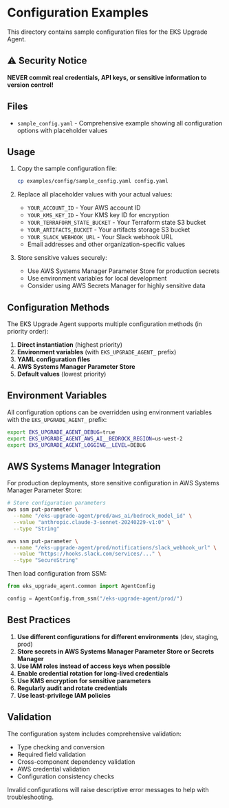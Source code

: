 # Configuration Examples

This directory contains sample configuration files for the EKS Upgrade Agent.

## ⚠️ Security Notice

**NEVER commit real credentials, API keys, or sensitive information to version control!**

## Files

- `sample_config.yaml` - Comprehensive example showing all configuration options with placeholder values

## Usage

1. Copy the sample configuration file:

   ```bash
   cp examples/config/sample_config.yaml config.yaml
   ```

2. Replace all placeholder values with your actual values:

   - `YOUR_ACCOUNT_ID` - Your AWS account ID
   - `YOUR_KMS_KEY_ID` - Your KMS key ID for encryption
   - `YOUR_TERRAFORM_STATE_BUCKET` - Your Terraform state S3 bucket
   - `YOUR_ARTIFACTS_BUCKET` - Your artifacts storage S3 bucket
   - `YOUR_SLACK_WEBHOOK_URL` - Your Slack webhook URL
   - Email addresses and other organization-specific values

3. Store sensitive values securely:
   - Use AWS Systems Manager Parameter Store for production secrets
   - Use environment variables for local development
   - Consider using AWS Secrets Manager for highly sensitive data

## Configuration Methods

The EKS Upgrade Agent supports multiple configuration methods (in priority order):

1. **Direct instantiation** (highest priority)
2. **Environment variables** (with `EKS_UPGRADE_AGENT_` prefix)
3. **YAML configuration files**
4. **AWS Systems Manager Parameter Store**
5. **Default values** (lowest priority)

## Environment Variables

All configuration options can be overridden using environment variables with the `EKS_UPGRADE_AGENT_` prefix:

```bash
export EKS_UPGRADE_AGENT_DEBUG=true
export EKS_UPGRADE_AGENT_AWS_AI__BEDROCK_REGION=us-west-2
export EKS_UPGRADE_AGENT_LOGGING__LEVEL=DEBUG
```

## AWS Systems Manager Integration

For production deployments, store sensitive configuration in AWS Systems Manager Parameter Store:

```bash
# Store configuration parameters
aws ssm put-parameter \
  --name "/eks-upgrade-agent/prod/aws_ai/bedrock_model_id" \
  --value "anthropic.claude-3-sonnet-20240229-v1:0" \
  --type "String"

aws ssm put-parameter \
  --name "/eks-upgrade-agent/prod/notifications/slack_webhook_url" \
  --value "https://hooks.slack.com/services/..." \
  --type "SecureString"
```

Then load configuration from SSM:

```python
from eks_upgrade_agent.common import AgentConfig

config = AgentConfig.from_ssm("/eks-upgrade-agent/prod/")
```

## Best Practices

1. **Use different configurations for different environments** (dev, staging, prod)
2. **Store secrets in AWS Systems Manager Parameter Store or Secrets Manager**
3. **Use IAM roles instead of access keys when possible**
4. **Enable credential rotation for long-lived credentials**
5. **Use KMS encryption for sensitive parameters**
6. **Regularly audit and rotate credentials**
7. **Use least-privilege IAM policies**

## Validation

The configuration system includes comprehensive validation:

- Type checking and conversion
- Required field validation
- Cross-component dependency validation
- AWS credential validation
- Configuration consistency checks

Invalid configurations will raise descriptive error messages to help with troubleshooting.
